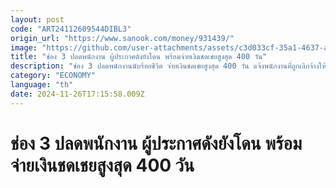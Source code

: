 ```yaml
---
layout: post
code: "ART24112609544DIBL3"
origin_url: "https://www.sanook.com/money/931439/"
image: "https://github.com/user-attachments/assets/c3d033cf-35a1-4637-aa74-b00492717ac7"
title: "ช่อง 3 ปลดพนักงาน ผู้ประกาศดังยังโดน พร้อมจ่ายเงินชดเชยสูงสุด 400 วัน"
description: "ช่อง 3 ปลดพนักงานนับร้อยชีวิต จ่ายเงินชดเชยสูงสุด 400 วัน แจ้งพนักงานที่ถูกเลิกจ้างให้เข้ามาเซ็นชื่อแล้วบ่าย วันที่ 26-27 พ.ย. 67"
category: "ECONOMY"
language: "th"
date: 2024-11-26T17:15:58.009Z
---
```


# ช่อง 3 ปลดพนักงาน ผู้ประกาศดังยังโดน พร้อมจ่ายเงินชดเชยสูงสุด 400 วัน